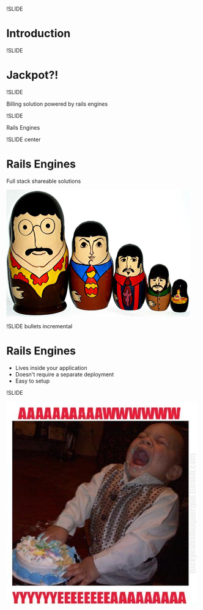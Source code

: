 !SLIDE 

# Introduction

!SLIDE 

# Jackpot?!

!SLIDE 

Billing solution powered by rails engines



!SLIDE 

Rails Engines

!SLIDE center

# Rails Engines

Full stack shareable solutions

![Matryoshka](beatles_matryoshka1.jpg)


!SLIDE bullets incremental

# Rails Engines

* Lives inside your application
* Doesn't require a separate deployment
* Easy to setup

!SLIDE 

![AwYeah](aw-yeah.jpg)

